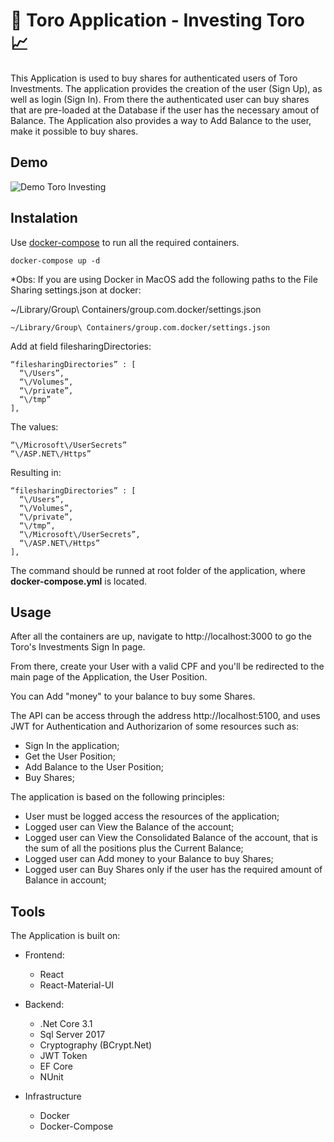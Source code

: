 # 💸 Toro Application - Investing Toro 📈

This Application is used to buy shares for authenticated users of Toro Investments.
The application provides the creation of the user (Sign Up), as well as login (Sign In).
From there the authenticated user can buy shares that are pre-loaded at the Database if the user has the necessary amout of Balance.
The Application also provides a way to Add Balance to the user, make it possible to buy shares.

## Demo

![Demo Toro Investing](https://i.imgur.com/AypqgZd.gif)


## Instalation

Use [docker-compose](https://docs.docker.com/compose/install/) to run all the required containers.

```
docker-compose up -d
```

*Obs: If you are using Docker in MacOS add the following paths to the File Sharing settings.json at docker:

  ~/Library/Group\ Containers/group.com.docker/settings.json

  ```
  ~/Library/Group\ Containers/group.com.docker/settings.json
  ```
  Add at field filesharingDirectories:

  ```
  “filesharingDirectories” : [
    “\/Users”,
    “\/Volumes”,
    “\/private”,
    “\/tmp”
  ],
  ```
  The values:
  ```
  “\/Microsoft\/UserSecrets”
  “\/ASP.NET\/Https”
  ```

  Resulting in:

  ```
  “filesharingDirectories” : [
    “\/Users”,
    “\/Volumes”,
    “\/private”,
    “\/tmp”,
    “\/Microsoft\/UserSecrets”,
    “\/ASP.NET\/Https”
  ],
  ```

The command should be runned at root folder of the application, where <b>docker-compose.yml</b> is located.


## Usage

After all the containers are up, navigate to http://localhost:3000 to go the Toro's Investments Sign In page.

From there, create your User with a valid CPF and you'll be redirected to the main page of the Application, the User Position.

You can Add "money" to your balance to buy some Shares.

The API can be access through the address http://localhost:5100, and uses JWT for Authentication and Authorizarion of some resources such as:  

* Sign In the application;
* Get the User Position;
* Add Balance to the User Position;
* Buy Shares;

The application is based on the following principles:  

* User must be logged access the resources of the application;
* Logged user can View the Balance of the account;
* Logged user can View the Consolidated Balance of the account, that is the sum of all the positions plus the Current Balance;
* Logged user can Add money to your Balance to buy Shares;
* Logged user can Buy Shares only if the user has the required amount of Balance in account;

## Tools

The Application is built on:
* Frontend:
  * React
  * React-Material-UI

* Backend:
  * .Net Core 3.1
  * Sql Server 2017
  * Cryptography (BCrypt.Net)
  * JWT Token
  * EF Core
  * NUnit

* Infrastructure
  * Docker
  * Docker-Compose
